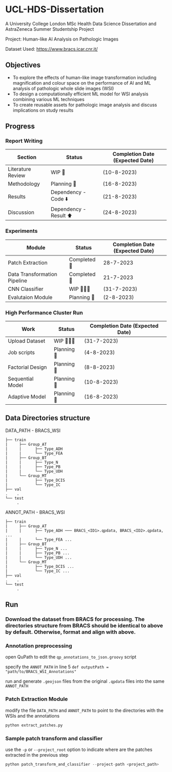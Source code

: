 # UCL-HDS-Dissertation
A University College London MSc Health Data Science Dissertation and AstraZeneca Summer Studentship Project

Project: Human-like AI Analysis on Pathologic Images

Dataset Used: https://www.bracs.icar.cnr.it/

## Objectives
- To explore the effects of human-like image transformation including magnification and colour space on the performance of AI and ML analysis of pathologic whole slide images (WSI)
- To design a computationally efficient ML model for WSI analysis combining various ML techniques
- To create reusable assets for pathologic image analysis and discuss implications on study results

## Progress
### Report Writing
| Section | Status | Completion Date (Expected Date) |
|---|---|---|
| Literature Review | WIP 📝 | (10-8-2023) |
| Methodology | Planning 📆 | (16-8-2023) |
| Results | Dependency - Code ⬇️ | (21-8-2023) |
| Discussion | Dependency - Result ⬆️ | (24-8-2023) |

### Experiments
| Module | Status | Completion Date (Expected Date) |
|---|---|---|
| Patch Extraction | Completed 🙂 | 28-7-2023 |
| Data Transformation Pipeline | Completed 🙂 | 21-7-2023 |
| CNN Classifier | WIP 🧑🏻‍💻 | (31-7-2023) |
| Evalutaion Module | Planning 📆 | (2-8-2023) |

### High Performance Cluster Run
| Work | Status | Completion Date (Expected Date) |
|---|---|---|
| Upload Dataset | WIP 🧑🏻‍💻 | (31-7-2023) |
| Job scripts |  Planning 📆 | (4-8-2023) |
| Factorial Design | Planning 📆 | (8-8-2023) |
| Sequential Model | Planning 📆 | (10-8-2023) |
| Adaptive Model | Planning 📆 | (16-8-2023) |

## Data Directories structure
DATA_PATH - BRACS_WSI

    ├── train
    |     ├── Group_AT
    |     |      ├── Type_ADH
    |     |      └── Type_FEA
    |     ├── Group_BT
    |     |      ├── Type_N
    |     |      ├── Type_PB
    |     |      └── Type_UDH
    |     └── Group_MT
    |            ├── Type_DCIS
    |            └── Type_IC
    ├── val
    .    .
    └── test
         .

ANNOT_PATH - BRACS_WSI

    ├── train
    |     ├── Group_AT
    |     |      ├── Type_ADH ─── BRACS_<ID1>.qpdata, BRACS_<ID2>.qpdata, ...
    |     |      └── Type_FEA ...
    |     ├── Group_BT
    |     |      ├── Type_N ...
    |     |      ├── Type_PB ...
    |     |      └── Type_UDH ...
    |     └── Group_MT
    |            ├── Type_DCIS ...
    |            └── Type_IC ...
    ├── val
    .    .
    └── test
         .


## Run
### Download the dataset from BRACS for processing. The directories structure from BRACS should be identical to above by default. Otherwise, format and align with above.

### Annotation preprocessing
open QuPath to edit the `qp_annotations_to_json.groovy` script

specify the `ANNOT_PATH` in line 5 `def outputPath = "path/to/BRACS_WSI_Annotations"`

run and generate `.geojson` files from the original `.qpdata` files into the same `ANNOT_PATH`

### Patch Extraction Module
modify the file `DATA_PATH` and `ANNOT_PATH` to point to the directories with the WSIs and the annotations
```python
python extract_patches.py
```

### Sample patch transform and classifier
use the `-p` or `--project_root` option to indicate where are the patches extracted in the previous step

```python
python patch_transform_and_classifier --project-path <project_path>
```

